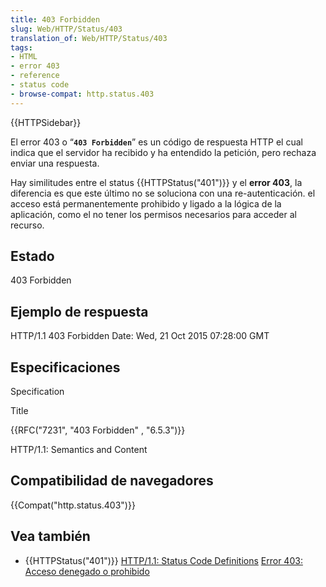 ```yaml
---
title: 403 Forbidden
slug: Web/HTTP/Status/403
translation_of: Web/HTTP/Status/403
tags:
- HTML
- error 403
- reference
- status code
- browse-compat: http.status.403
---
```


{{HTTPSidebar}}

El error 403 o “**`403 Forbidden`**” es un código de respuesta HTTP el cual indica que el servidor ha recibido y ha entendido la petición, pero rechaza enviar una respuesta.

Hay similitudes entre el status {{HTTPStatus("401")}} y el **error 403**, la diferencia es que este último no se soluciona con una re-autenticación.  el acceso está permanentemente prohibido y ligado a la lógica de la aplicación, como el no tener los permisos necesarios para acceder al recurso.

## Estado

403 Forbidden

## Ejemplo de respuesta

HTTP/1.1 403 Forbidden
Date: Wed, 21 Oct 2015 07:28:00 GMT

## Especificaciones

Specification

Title

{{RFC("7231", "403 Forbidden" , "6.5.3")}}

HTTP/1.1: Semantics and Content

## Compatibilidad de navegadores

{{Compat("http.status.403")}}

## Vea también

- {{HTTPStatus("401")}}
  [HTTP/1.1: Status Code Definitions](https://www.w3.org/Protocols/rfc2616/rfc2616-sec10.html) [Error 403: Acceso denegado o prohibido](https://raiolanetworks.es/blog/error-403-forbidden/)
